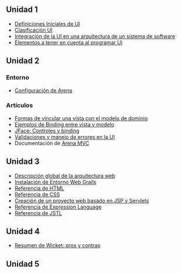 Unidad 1
--------

-   [Definiciones Iniciales de UI](definiciones-iniciales-de-ui.html)
-   [Clasificación UI](clasificacion-ui.html)
-   [Integración de la UI en una arquitectura de un sistema de software](integracion-de-la-ui-en-una-arquitectura-de-un-sistema-de-software.html)
-   [Elementos a tener en cuenta al programar UI](elementos-a-tener-en-cuenta-al-programar-ui.html)

Unidad 2
--------

### Entorno

-   [Configuración de Arena](configuracion-de-arena.html)

### Artículos

-   [Formas de vincular una vista con el modelo de dominio](formas-de-vincular-una-vista-con-el-modelo-de-dominio.html)
-   [Ejemplos de Binding entre vista y modelo](ejemplos-de-binding-entre-vista-y-modelo.html)
-   [JFace: Controles y binding](jface--controles-y-binding.html)
-   [Validaciones y manejo de errores en la UI](validaciones-y-manejo-de-errores-en-la-ui.html)
-   Documentación de [Arena MVC](arena-mvc.html)

Unidad 3
--------

-   [Descripción global de la arquitectura web](descripcion-global-de-la-arquitectura-web.html)
-   [Instalación de Entorno Web Grails](instalacion-de-entorno-web-grails.html)
-   [Referencia de HTML](html.html)
-   [Referencia de CSS](css.html)
-   [Creación de un proyecto web basado en JSP y Servlets](creacion-de-un-proyecto-web-basado-en-jsp-y-servlets.html)
-   [Referencia de Expression Language](referencia-de-expression-language.html)
-   [Referencia de JSTL](referencia-de-jstl.html)

Unidad 4
--------

-   [Resumen de Wicket: pros y contras](resumen-de-wicket--pros-y-contras.html)

Unidad 5
--------
